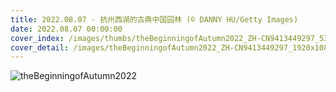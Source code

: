 ```yaml
---
title: 2022.08.07 - 杭州西湖的古典中国园林 (© DANNY HU/Getty Images)
date: 2022.08.07 00:00:00
cover_index: /images/thumbs/theBeginningofAutumn2022_ZH-CN9413449297_533x300.jpg
cover_detail: /images/theBeginningofAutumn2022_ZH-CN9413449297_1920x1080.jpg
---
```


![theBeginningofAutumn2022](/images/theBeginningofAutumn2022_ZH-CN9413449297_1920x1080.jpg)
